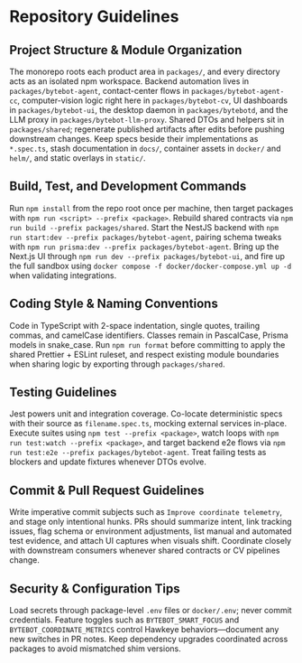 # Repository Guidelines

## Project Structure & Module Organization
The monorepo roots each product area in `packages/`, and every directory acts as an isolated npm workspace. Backend automation lives in `packages/bytebot-agent`, contact-center flows in `packages/bytebot-agent-cc`, computer-vision logic right here in `packages/bytebot-cv`, UI dashboards in `packages/bytebot-ui`, the desktop daemon in `packages/bytebotd`, and the LLM proxy in `packages/bytebot-llm-proxy`. Shared DTOs and helpers sit in `packages/shared`; regenerate published artifacts after edits before pushing downstream changes. Keep specs beside their implementations as `*.spec.ts`, stash documentation in `docs/`, container assets in `docker/` and `helm/`, and static overlays in `static/`.

## Build, Test, and Development Commands
Run `npm install` from the repo root once per machine, then target packages with `npm run <script> --prefix <package>`. Rebuild shared contracts via `npm run build --prefix packages/shared`. Start the NestJS backend with `npm run start:dev --prefix packages/bytebot-agent`, pairing schema tweaks with `npm run prisma:dev --prefix packages/bytebot-agent`. Bring up the Next.js UI through `npm run dev --prefix packages/bytebot-ui`, and fire up the full sandbox using `docker compose -f docker/docker-compose.yml up -d` when validating integrations.

## Coding Style & Naming Conventions
Code in TypeScript with 2-space indentation, single quotes, trailing commas, and camelCase identifiers. Classes remain in PascalCase, Prisma models in snake_case. Run `npm run format` before committing to apply the shared Prettier + ESLint ruleset, and respect existing module boundaries when sharing logic by exporting through `packages/shared`.

## Testing Guidelines
Jest powers unit and integration coverage. Co-locate deterministic specs with their source as `filename.spec.ts`, mocking external services in-place. Execute suites using `npm test --prefix <package>`, watch loops with `npm run test:watch --prefix <package>`, and target backend e2e flows via `npm run test:e2e --prefix packages/bytebot-agent`. Treat failing tests as blockers and update fixtures whenever DTOs evolve.

## Commit & Pull Request Guidelines
Write imperative commit subjects such as `Improve coordinate telemetry`, and stage only intentional hunks. PRs should summarize intent, link tracking issues, flag schema or environment adjustments, list manual and automated test evidence, and attach UI captures when visuals shift. Coordinate closely with downstream consumers whenever shared contracts or CV pipelines change.

## Security & Configuration Tips
Load secrets through package-level `.env` files or `docker/.env`; never commit credentials. Feature toggles such as `BYTEBOT_SMART_FOCUS` and `BYTEBOT_COORDINATE_METRICS` control Hawkeye behaviors—document any new switches in PR notes. Keep dependency upgrades coordinated across packages to avoid mismatched shim versions.
